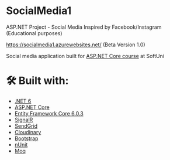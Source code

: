# SocialMedia1
ASP.NET Project - Social Media Inspired by Facebook/Instagram (Educational purposes)

https://socialmedia1.azurewebsites.net/ (Beta Version 1.0)

<p>Social media application built for <a href="https://softuni.bg/trainings/3601/asp-dot-net-core-february-2022">ASP.NET Core course</a> at SoftUni</p>

# 🛠 Built with:
* [.NET 6](https://github.com/dotnet/core)
* [ASP.NET Core](https://github.com/dotnet/aspnetcore)
* [Entity Framework Core 6.0.3](https://github.com/dotnet/efcore)
* [SignalR](https://github.com/SignalR/SignalR)
* [SendGrid](https://github.com/sendgrid)
* [Cloudinary](https://github.com/cloudinary/CloudinaryDotNet)
* [Bootstrap](https://github.com/twbs/bootstrap)
* [nUnit](https://github.com/nunit/nunit)
* [Moq](https://github.com/moq/moq)

